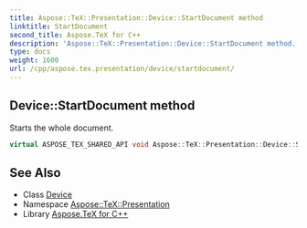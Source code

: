 ```yaml
---
title: Aspose::TeX::Presentation::Device::StartDocument method
linktitle: StartDocument
second_title: Aspose.TeX for C++
description: 'Aspose::TeX::Presentation::Device::StartDocument method. Starts the whole document in C++.'
type: docs
weight: 1600
url: /cpp/aspose.tex.presentation/device/startdocument/
---
```

## Device::StartDocument method


Starts the whole document.

```cpp
virtual ASPOSE_TEX_SHARED_API void Aspose::TeX::Presentation::Device::StartDocument()=0
```




## See Also

* Class [Device](../)
* Namespace [Aspose::TeX::Presentation](../../)
* Library [Aspose.TeX for C++](../../../)
